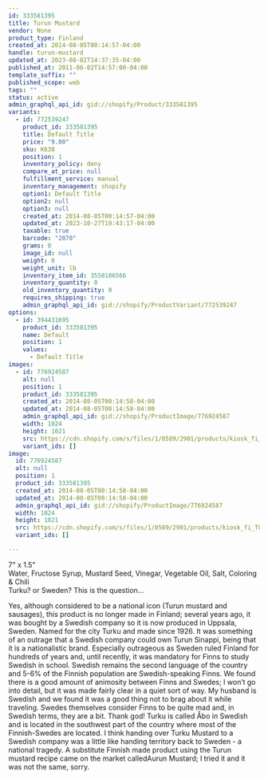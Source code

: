 ```yaml
---
id: 333581395
title: Turun Mustard
vendor: None
product_type: Finland
created_at: 2014-08-05T00:14:57-04:00
handle: turun-mustard
updated_at: 2023-08-02T14:37:35-04:00
published_at: 2011-06-02T14:57:00-04:00
template_suffix: ""
published_scope: web
tags: ""
status: active
admin_graphql_api_id: gid://shopify/Product/333581395
variants:
  - id: 772539247
    product_id: 333581395
    title: Default Title
    price: "9.00"
    sku: K638
    position: 1
    inventory_policy: deny
    compare_at_price: null
    fulfillment_service: manual
    inventory_management: shopify
    option1: Default Title
    option2: null
    option3: null
    created_at: 2014-08-05T00:14:57-04:00
    updated_at: 2023-10-27T19:43:17-04:00
    taxable: true
    barcode: "2070"
    grams: 0
    image_id: null
    weight: 0
    weight_unit: lb
    inventory_item_id: 3550186566
    inventory_quantity: 0
    old_inventory_quantity: 0
    requires_shipping: true
    admin_graphql_api_id: gid://shopify/ProductVariant/772539247
options:
  - id: 394431695
    product_id: 333581395
    name: Default
    position: 1
    values:
      - Default Title
images:
  - id: 776924587
    alt: null
    position: 1
    product_id: 333581395
    created_at: 2014-08-05T00:14:58-04:00
    updated_at: 2014-08-05T00:14:58-04:00
    admin_graphql_api_id: gid://shopify/ProductImage/776924587
    width: 1024
    height: 1021
    src: https://cdn.shopify.com/s/files/1/0589/2901/products/kiosk_fi_TURUNMUSTARD.jpeg?v=1407212098
    variant_ids: []
image:
  id: 776924587
  alt: null
  position: 1
  product_id: 333581395
  created_at: 2014-08-05T00:14:58-04:00
  updated_at: 2014-08-05T00:14:58-04:00
  admin_graphql_api_id: gid://shopify/ProductImage/776924587
  width: 1024
  height: 1021
  src: https://cdn.shopify.com/s/files/1/0589/2901/products/kiosk_fi_TURUNMUSTARD.jpeg?v=1407212098
  variant_ids: []

---
```


7" x 1.5"  
Water, Fructose Syrup, Mustard Seed, Vinegar, Vegetable Oil, Salt, Coloring & Chili  
Turku? or Sweden? This is the question...

Yes, although considered to be a national icon (Turun mustard and sausages), this product is no longer made in Finland; several years ago, it was bought by a Swedish company so it is now produced in Uppsala, Sweden. Named for the city Turku and made since 1926. It was something of an outrage that a Swedish company could own Turun Sinappi, being that it is a nationalistic brand. Especially outrageous as Sweden ruled Finland for hundreds of years and, until recently, it was mandatory for Finns to study Swedish in school. Swedish remains the second language of the country and 5-6% of the Finnish population are Swedish-speaking Finns. We found there is a good amount of animosity between Finns and Swedes; I won’t go into detail, but it was made fairly clear in a quiet sort of way. My husband is Swedish and we found it was a good thing not to brag about it while traveling. Swedes themselves consider Finns to be quite mad and, in Swedish terms, they are a bit. Thank god! Turku is called Åbo in Swedish and is located in the southwest part of the country where most of the Finnish-Swedes are located. I think handing over Turku Mustard to a Swedish company was a little like handing territory back to Sweden - a national tragedy. A substitute Finnish made product using the Turun mustard recipe came on the market calledAurun Mustard; I tried it and it was not the same, sorry.
